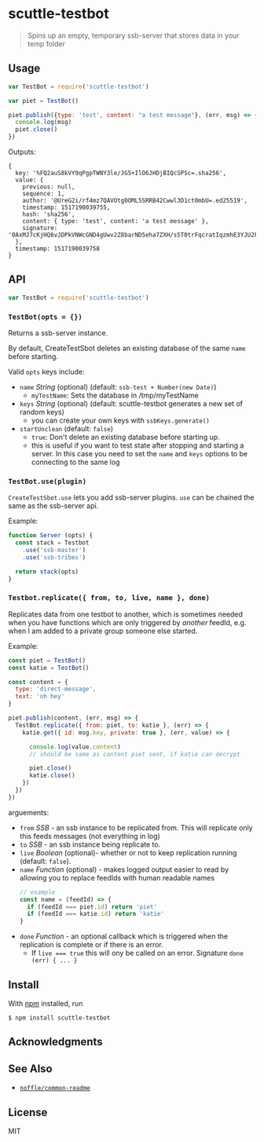 # scuttle-testbot

> Spins up an empty, temporary ssb-server that stores data in your temp folder


## Usage

```js
var TestBot = require('scuttle-testbot')

var piet = TestBot()

piet.publish({type: 'test', content: "a test message"}, (err, msg) => {
  console.log(msg)
  piet.close()
})
```

Outputs:
```
{ 
  key: '%FQ2auS8kVY9qPgpTWNY3le/JG5+IlO6JHDjBIQcSPSc=.sha256',
  value: { 
    previous: null,
    sequence: 1,
    author: '@UreG2i/rf4mz7QAVOtg0OML5SRRB42Cwwl3D1ct0mbU=.ed25519',
    timestamp: 1517190039755,
    hash: 'sha256',
    content: { type: 'test', content: 'a test message' },
    signature: '0AxMJ7cKjHQ6vJDPkVNWcGND4gUwv2Z8barND5eha7ZXH/s5T0trFqcratIqzmhE3YJU2FY61Rf1S/Za2foLCA==.sig.ed25519' 
  },
  timestamp: 1517190039758 
}
```

## API

```js
var TestBot = require('scuttle-testbot')
```

### `TestBot(opts = {})`

Returns a ssb-server instance.

By default, CreateTestSbot deletes an existing database of the same `name` before starting.

Valid `opts` keys include:
- `name` *String* (optional) (default: `ssb-test + Number(new Date)`)
    - `myTestName`: Sets the database in /tmp/myTestName 
- `keys` *String* (optional) (default: scuttle-testbot generates a new set of random keys)
    - you can create your own keys with `ssbKeys.generate()`
- `startUnclean` (default: `false`)
    - `true`: Don't delete an existing database before starting up.
    - this is useful if you want to test state after stopping and starting a server. In this case you need to set the `name` and `keys` options to be connecting to the same log


### `TestBot.use(plugin)`

`CreateTestSbot.use` lets you add ssb-server plugins. `use` can be chained the same as the ssb-server api.

Example:

```js
function Server (opts) {
  const stack = Testbot
    .use('ssb-master')
    .use('ssb-tribes')

  return stack(opts)
}
```

### `Testbot.replicate({ from, to, live, name }, done)`

Replicates data from one testbot to another, which is sometimes needed when you have functions
which are only triggered by _another_ feedId, e.g. when I am added to a private group someone else started.

Example:

```js
const piet = TestBot()
const katie = TestBot()

const content = {
  type: 'direct-message',
  text: 'oh hey'
}

piet.publish(content, (err, msg) => {
  TestBot.replicate({ from: piet, to: katie }, (err) => {
    katie.get({ id: msg.key, private: true }, (err, value) => {

      console.log(value.content)
      // should be same as content piet sent, if katie can decrypt

      piet.close()
      katie.close()
    })
  })
})
```

arguements:
- `from` *SSB* - an ssb instance to be replicated from. This will replicate only this feeds messages (not everything in log)
- `to` *SSB* - an ssb instance being replicate to.
- `live` *Boolean* (optional)- whether or not to keep replication running (default: `false`).
- `name` *Function* (optional) - makes logged output easier to read by allowing you to replace feedIds with human readable names
    ```js
    // example
    const name = (feedId) => {
      if (feedId === piet.id) return 'piet'
      if (feedId === katie.id) return 'katie'
    }
    ```
- `done` *Function* - an optional callback which is triggered when the replication is complete or if there is an error.
    - If `live === true` this will ony be called on an error. Signature `done (err) { ... }`


## Install

With [npm](https://npmjs.org/) installed, run

```
$ npm install scuttle-testbot
```

## Acknowledgments


## See Also

- [`noffle/common-readme`](https://github.com/noffle/common-readme)

## License

MIT

